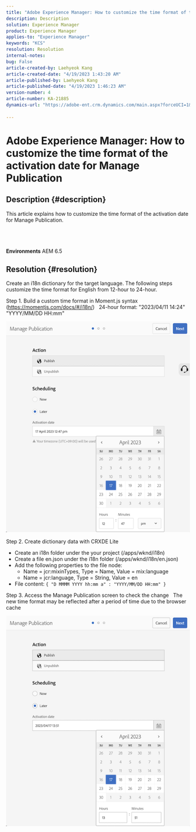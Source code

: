```yaml
---
title: "Adobe Experience Manager: How to customize the time format of the activation date for Manage Publication"
description: Description
solution: Experience Manager
product: Experience Manager
applies-to: "Experience Manager"
keywords: "KCS"
resolution: Resolution
internal-notes: 
bug: False
article-created-by: Laehyeok Kang
article-created-date: "4/19/2023 1:43:20 AM"
article-published-by: Laehyeok Kang
article-published-date: "4/19/2023 1:46:23 AM"
version-number: 4
article-number: KA-21885
dynamics-url: "https://adobe-ent.crm.dynamics.com/main.aspx?forceUCI=1&pagetype=entityrecord&etn=knowledgearticle&id=db449e8a-53de-ed11-a7c7-6045bd006268"

---
```

# Adobe Experience Manager: How to customize the time format of the activation date for Manage Publication

## Description {#description}

This article explains how to customize the time format of the activation date for Manage Publication.<br><br> <br><br><br>
<b>Environments</b>
 AEM 6.5


## Resolution {#resolution}


Create an i18n dictionary for the target language. The following steps customize the time format for English from 12-hour to 24-hour.

Step 1. Build a custom time format in Moment.js syntax (https://momentjs.com/docs/#/i18n/)
  24-hour format: "2023/04/11 14:24"  "YYYY/MM/DD HH:mm"

![](assets/d14c64e9-53de-ed11-a7c7-6045bd006268.png)

Step 2. Create dictionary data with CRXDE Lite

- Create an i18n folder under the your project (/apps/wknd/i18n)
- Create a file en.json under the i18n folder (/apps/wknd/i18n/en.json)
- Add the following properties to the file node:
    - Name = jcr:mixinTypes, Type = Name, Value = mix:language
    - Name = jcr:language, Type = String, Value = en
- File content: `{ "D MMMM YYYY hh:mm a" : "YYYY/MM/DD HH:mm" }`


Step 3. Access the Manage Publication screen to check the change
  The new time format may be reflected after a period of time due to the browser cache

![](assets/25f363ef-53de-ed11-a7c7-6045bd006268.png)
